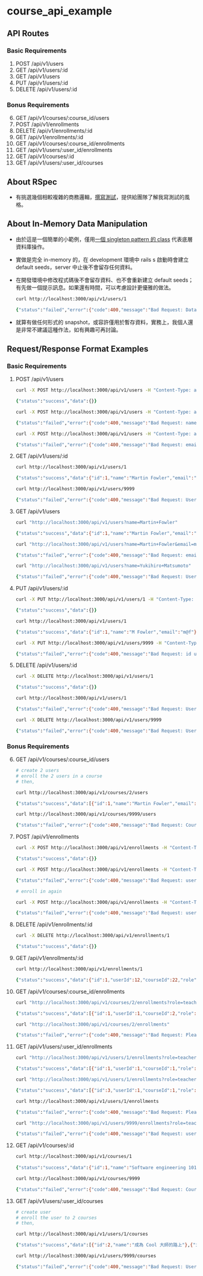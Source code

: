 # course_api_example

## API Routes

### Basic Requirements

1. POST /api/v1/users
1. GET 	/api/v1/users/:id
1. GET 	/api/v1/users
1. PUT 	/api/v1/users/:id
1. DELETE /api/v1/users/:id

### Bonus Requirements

6. GET 	/api/v1/courses/:course_id/users
6. POST  /api/v1/enrollments
6. DELETE  /api/v1/enrollments/:id
6. GET 	/api/v1/enrollments/:id
6. GET 	/api/v1/courses/:course_id/enrollments
6. GET 	/api/v1/users/:user_id/enrollments
6. GET 	/api/v1/courses/:id
6. GET 	/api/v1/users/:user_id/courses

## About RSpec

- 有挑選幾個相較複雜的商務邏輯，[撰寫測試](spec)，提供給團隊了解我寫測試的風格。

## About In-Memory Data Manipulation

- 由於這是一個簡單的小範例，僅用[一個 singleton pattern 的 class](lib/dataset/base.rb) 代表底層資料庫操作。
- 實做是完全 in-memory 的，在 development 環境中 rails s 啟動時會建立 default seeds，server 中止後不會留存任何資料。
- 在開發環境中修改程式碼後不會留存資料、也不會重新建立 default seeds；有先做一個提示訊息。如果還有時間，可以考慮設計更優雅的做法。

    ```zsh
    curl http://localhost:3000/api/v1/users/1

    {"status":"failed","error":{"code":400,"message":"Bad Request: Dataset is not set up. Please restart Rails app."}}
    ```
- 就算有做任何形式的 snapshot，或容許僅用於暫存資料，實務上，我個人還是非常不建議這種作法，如有興趣可再討論。


## Request/Response Format Examples

### Basic Requirements

1. POST /api/v1/users
    ```zsh
    curl -X POST http://localhost:3000/api/v1/users -H "Content-Type: application/json" -d '{ "name": "Martin Fowler", "email": "m@f"}'

    {"status":"success","data":{}}
    ```
    ```zsh
    curl -X POST http://localhost:3000/api/v1/users -H "Content-Type: application/json" -d '{ "name": "Martin Fowler", "email": "m@f"}'

    {"status":"failed","error":{"code":400,"message":"Bad Request: name 'Martin Fowler' is used. email 'm@f' is used"}}
    ```

    ```zsh
    curl -X POST http://localhost:3000/api/v1/users -H "Content-Type: application/json" -d '{ "name": "Sandi Metz", "email": "sd@mt"}'

    {"status":"failed","error":{"code":400,"message":"Bad Request: email format should match /^S@S$/"}}
    ```

1. GET 	/api/v1/users/:id
    ```zsh
    curl http://localhost:3000/api/v1/users/1

    {"status":"success","data":{"id":1,"name":"Martin Fowler","email":"m@f"}}
    ```
    ```zsh
    curl http://localhost:3000/api/v1/users/9999

    {"status":"failed","error":{"code":400,"message":"Bad Request: User not found"}}
    ```
1. GET 	/api/v1/users
    ```zsh
    curl "http://localhost:3000/api/v1/users?name=Martin+Fowler"

    {"status":"success","data":{"id":1,"name":"Martin Fowler","email":"m@f"}}
    ```
    ```zsh
    curl "http://localhost:3000/api/v1/users?name=Martin+Fowler&email=mt@f"

    {"status":"failed","error":{"code":400,"message":"Bad Request: email format should match /^S@S$/"}}
    ```
    ```zsh
    curl "http://localhost:3000/api/v1/users?name=Yukihiro+Matsumoto"

    {"status":"failed","error":{"code":400,"message":"Bad Request: User not found"}}
    ```
1. PUT 	/api/v1/users/:id
    ```zsh
    curl -X PUT http://localhost:3000/api/v1/users/1 -H "Content-Type: application/json" -d '{"name": "M Fowler"}'

    {"status":"success","data":{}}

    curl http://localhost:3000/api/v1/users/1

    {"status":"success","data":{"id":1,"name":"M Fowler","email":"m@f"}}
    ```
    ```zsh
    curl -X PUT http://localhost:3000/api/v1/users/9999 -H "Content-Type: application/json" -d '{"name": "M Fowler", "email": "m@fl"}'

    {"status":"failed","error":{"code":400,"message":"Bad Request: id user not found. name 'M Fowler' is used. email format should match /^S@S$/"}}
    ```
1. DELETE /api/v1/users/:id
    ```zsh
    curl -X DELETE http://localhost:3000/api/v1/users/1

    {"status":"success","data":{}}

    curl http://localhost:3000/api/v1/users/1

    {"status":"failed","error":{"code":400,"message":"Bad Request: User not found"}}
    ```
    ```zsh
    curl -X DELETE http://localhost:3000/api/v1/users/9999

    {"status":"failed","error":{"code":400,"message":"Bad Request: User not found"}}
    ```

### Bonus Requirements

6. GET 	/api/v1/courses/:course_id/users
    ```zsh
    # create 2 users
    # enroll the 2 users in a course
    # then,

    curl http://localhost:3000/api/v1/courses/2/users

    {"status":"success","data":[{"id":1,"name":"Martin Fowler","email":"m@f"},{"id":2,"name":"Sandi Metz","email":"s@m"}]}
    ```

    ```zsh
    curl http://localhost:3000/api/v1/courses/9999/users
 
    {"status":"failed","error":{"code":400,"message":"Bad Request: Course not found"}}
    ```

6. POST  /api/v1/enrollments
    ```zsh
    curl -X POST http://localhost:3000/api/v1/enrollments -H "Content-Type: application/json" -d '{ "userId": 1, "courseId": 2, "role": "student"}'
    
    {"status":"success","data":{}}
    ```
    ```zsh
    curl -X POST http://localhost:3000/api/v1/enrollments -H "Content-Type: application/json" -d '{ "userId": 9999, "courseId": 9998, "role": "auditor"}'

    {"status":"failed","error":{"code":400,"message":"Bad Request: userId User not found. courseId Course not found. role should be student or teacher"}}
    ```
    ```zsh
    # enroll in again

    curl -X POST http://localhost:3000/api/v1/enrollments -H "Content-Type: application/json" -d '{ "userId": 1, "courseId": 2, "role": "teacher"}'
    
    {"status":"failed","error":{"code":400,"message":"Bad Request: userId 1 has been enrolled in courseId 2"}}
    ```
6. DELETE  /api/v1/enrollments/:id
    ```zsh
    curl -X DELETE http://localhost:3000/api/v1/enrollments/1

    {"status":"success","data":{}}
    ```
6. GET 	/api/v1/enrollments/:id
    ```zsh
    curl http://localhost:3000/api/v1/enrollments/1

    {"status":"success","data":{"id":1,"userId":12,"courseId":22,"role":"student"}}
    ```
6. GET 	/api/v1/courses/:course_id/enrollments
    ```zsh
    curl "http://localhost:3000/api/v1/courses/2/enrollments?role=teacher&userId=1"

    {"status":"success","data":[{"id":1,"userId":1,"courseId":2,"role":"teacher"}]}
    ```
    ```zsh
    curl "http://localhost:3000/api/v1/courses/2/enrollments"

    {"status":"failed","error":{"code":400,"message":"Bad Request: Please query by role or userId"}}
    ```
6. GET 	/api/v1/users/:user_id/enrollments
    ```zsh
    curl "http://localhost:3000/api/v1/users/1/enrollments?role=teacher"

    {"status":"success","data":[{"id":1,"userId":1,"courseId":1,"role":"teacher"},{"id":2,"userId":1,"courseId":2,"role":"teacher"}]}
    ```
    ```zsh
    curl "http://localhost:3000/api/v1/users/1/enrollments?role=teacher&courseId=1"

    {"status":"success","data":[{"id":3,"userId":1,"courseId":1,"role":"teacher"}]}
    ```
    ```zsh
    curl http://localhost:3000/api/v1/users/1/enrollments
    
    {"status":"failed","error":{"code":400,"message":"Bad Request: Please query by role or courseId"}}
    ```
    ```zsh
    curl "http://localhost:3000/api/v1/users/9999/enrollments?role=teacher"

    {"status":"failed","error":{"code":400,"message":"Bad Request: userId user not found"}}
    ```
6. GET 	/api/v1/courses/:id
    ```zsh
    curl http://localhost:3000/api/v1/courses/1 
      
    {"status":"success","data":{"id":1,"name":"Software engineering 101"}}
    ```
    ```zsh
    curl http://localhost:3000/api/v1/courses/9999

    {"status":"failed","error":{"code":400,"message":"Bad Request: Course not found"}}
    ```
6. GET 	/api/v1/users/:user_id/courses
    ```zsh
    # create user
    # enroll the user to 2 courses
    # then,

    curl http://localhost:3000/api/v1/users/1/courses
    
    {"status":"success","data":[{"id":2,"name":"成為 Cool 大師的路上"},{"id":1,"name":"Software engineering 101"}]}
    ```
    ```zsh
    curl http://localhost:3000/api/v1/users/9999/courses
    
    {"status":"failed","error":{"code":400,"message":"Bad Request: User not found"}}
    ```
